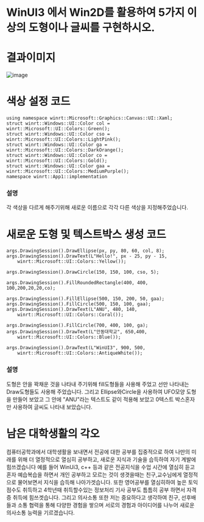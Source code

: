 # WinUI3 에서 Win2D를 활용하여 5가지 이상의 도형이나 글씨를 구현하시오.


# 결과이미지
![image](https://github.com/JunYoung0404/visualprogramming/assets/50895748/e8ea8920-aea9-413e-af4b-b7241cfd65da)

# 색상 설정 코드
```
using namespace winrt::Microsoft::Graphics::Canvas::UI::Xaml;
struct winrt::Windows::UI::Color col = winrt::Microsoft::UI::Colors::Green();
struct winrt::Windows::UI::Color cso = winrt::Microsoft::UI::Colors::LightPink();
struct winrt::Windows::UI::Color ga = winrt::Microsoft::UI::Colors::DarkOrange();
struct winrt::Windows::UI::Color co = winrt::Microsoft::UI::Colors::Gold();
struct winrt::Windows::UI::Color gaa = winrt::Microsoft::UI::Colors::MediumPurple();
namespace winrt::App1::implementation

```
### 설명
각 색상을 다르게 해주기위해 새로운 이름으로 각각 다른 색상을 지정해주었습니다.

# 새로운 도형 및 텍스트박스 생성 코드
```
args.DrawingSession().DrawEllipse(px, py, 80, 60, col, 8);
args.DrawingSession().DrawText(L"Hello!", px - 25, py - 15,
    winrt::Microsoft::UI::Colors::Yellow());

args.DrawingSession().DrawCircle(150, 150, 100, cso, 5);

args.DrawingSession().FillRoundedRectangle(400, 400, 100,200,20,20,co);

args.DrawingSession().FillEllipse(500, 150, 200, 50, gaa);
args.DrawingSession().FillCircle(500, 150, 100, gaa);
args.DrawingSession().DrawText(L"ANU", 480, 140,
    winrt::Microsoft::UI::Colors::Coral());

args.DrawingSession().FillCircle(700, 400, 100, ga);
args.DrawingSession().DrawText(L"안동대학교", 650,400,
    winrt::Microsoft::UI::Colors::Blue());

args.DrawingSession().DrawText(L"WinUI3", 900, 500,
    winrt::Microsoft::UI::Colors::AntiqueWhite());
```
### 설명
도형은 안을 꽉채운 것을 나타내 주기위해 fill도형들을 사용해 주었고 선만 나타내는 Draw도형들도 사용해 주었습니다. 그리고 Ellipse와Circle을 사용하여 UFO모양 도형을 만들어 보았고 그 안에 "ANU"라는 텍스트도 같이 적용해 보았고 
0텍스트 박스혼자만 사용하여 글씨도 나타내 보았습니다.



# 남은 대학생활의 각오
컴퓨터공학과에서 대학생활을 보내면서 전공에 대한 공부를 집중적으로 하여 나만의 미래를 위해 더 열정적으로 열심히 공부하고, 새로운 지식과 기술을 습득하여 자기 계발에 힘쓰겠습니다 예를 들어 WinUi3, c++ 등과 같은 전공지식을 수업 시간에 열심히 듣고 혼자 예습복습을 하면서 개인 공부하고 모르는 것이 생겻을때는 친구,교수님에게 열정적으로 물어보면서 지식을 습득해 나아가겟습니다. 또한 영어공부를 열심히하여 높은 토익점수도 취득하고 4학년때 취득할수있는 정보처리 기사 공부도 틈틈히 공부 하면서 자격증 취득에 힘쓰겟습니다.  그리고 의사소통 또한 저는 중요하다고 생각하여 친구, 선후배들과 소통 협력을 통해 다양한 경험을 쌓으며 서로의 경험과 아이디어를 나누어 새로운 의사소통 능력을 기르겠습니다.
